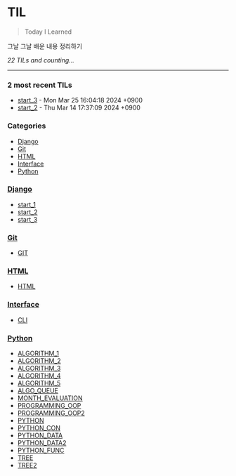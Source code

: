 # TIL
> Today I Learned

그날 그날 배운 내용 정리하기


_22 TILs and counting..._

---

### 2 most recent TILs

- [start_3](Django/start_3.md) - Mon Mar 25 16:04:18 2024 +0900
- [start_2](Django/start_2.md) - Thu Mar 14 17:37:09 2024 +0900

### Categories

- [Django](#Django)
- [Git](#Git)
- [HTML](#HTML)
- [Interface](#Interface)
- [Python](#Python)

### [Django](#Django)
- [start_1](Django/start_1.md)
- [start_2](Django/start_2.md)
- [start_3](Django/start_3.md)

### [Git](#Git)
- [GIT](Git/GIT.md)

### [HTML](#HTML)
- [HTML](HTML/HTML.md)

### [Interface](#Interface)
- [CLI](Interface/CLI.md)

### [Python](#Python)
- [ALGORITHM_1](Python/ALGORITHM_1.md)
- [ALGORITHM_2](Python/ALGORITHM_2.md)
- [ALGORITHM_3](Python/ALGORITHM_3.md)
- [ALGORITHM_4](Python/ALGORITHM_4.md)
- [ALGORITHM_5](Python/ALGORITHM_5.md)
- [ALGO_QUEUE](Python/ALGO_QUEUE.md)
- [MONTH_EVALUATION](Python/MONTH_EVALUATION.md)
- [PROGRAMMING_OOP](Python/PROGRAMMING_OOP.md)
- [PROGRAMMING_OOP2](Python/PROGRAMMING_OOP2.md)
- [PYTHON](Python/PYTHON.md)
- [PYTHON_CON](Python/PYTHON_CON.md)
- [PYTHON_DATA](Python/PYTHON_DATA.md)
- [PYTHON_DATA2](Python/PYTHON_DATA2.md)
- [PYTHON_FUNC](Python/PYTHON_FUNC.md)
- [TREE](Python/TREE.md)
- [TREE2](Python/TREE2.md)

[1]: https://simonwillison.net/2020/Apr/20/self-rewriting-readme/
[2]: https://github.com/jbranchaud/til

